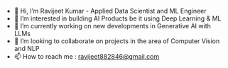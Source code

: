 - 👋 Hi, I’m Ravijeet Kumar  - Applied Data Scientist and ML Engineer 
- 👀 I’m interested in building AI Products be it using Deep Learning & ML 
- 🌱 I’m currently working on new developments in Generative AI with LLMs
- 💞️ I’m looking to collaborate on projects in the area of Computer Vision and NLP
- 📫 How to reach me : ravijeet882846@gmail.com

<!---
rvj07ai/rvj07ai is a ✨ special ✨ repository because its `README.md` (this file) appears on your GitHub profile.
You can click the Preview link to take a look at your changes.
--->
